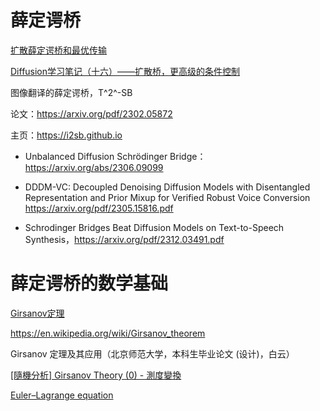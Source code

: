# 薛定谔桥

[扩散薛定谔桥和最优传输](https://zhuanlan.zhihu.com/p/690392523)

[Diffusion学习笔记（十六）——扩散桥，更高级的条件控制](https://zhuanlan.zhihu.com/p/672779929?utm_psn=1758508126985379840)



图像翻译的薛定谔桥，T^2^-SB

论文：https://arxiv.org/pdf/2302.05872

主页：https://i2sb.github.io

>





*   Unbalanced Diffusion Schrödinger Bridge：https://arxiv.org/abs/2306.09099

*   DDDM-VC: Decoupled Denoising Diffusion Models with Disentangled Representation and Prior Mixup for Verified Robust Voice Conversion https://arxiv.org/pdf/2305.15816.pdf
*   Schrodinger Bridges Beat Diffusion Models on Text-to-Speech Synthesis，https://arxiv.org/pdf/2312.03491.pdf

# 薛定谔桥的数学基础



[Girsanov定理](https://blog.csdn.net/qq_18822147/article/details/107904463)

https://en.wikipedia.org/wiki/Girsanov_theorem

Girsanov 定理及其应用（北京师范大学，本科生毕业论文 (设计)，白云）

[[隨機分析] Girsanov Theory (0) - 測度變換](https://ch-hsieh.blogspot.com/2010/04/girsanov-theory-0-change-of-measure.html)







[Euler–Lagrange equation](https://en.wikipedia.org/wiki/Euler–Lagrange_equation)
